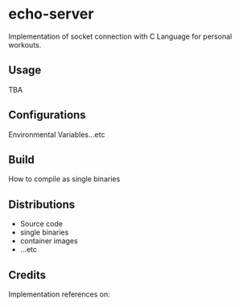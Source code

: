 # echo-server
Implementation of socket connection with C Language for personal workouts.

## Usage
TBA

## Configurations
Environmental Variables...etc

## Build
How to compile as single binaries

## Distributions
- Source code
- single binaries
- container images
- ...etc

## Credits
Implementation references on:
